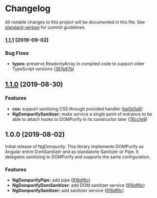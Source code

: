 # Changelog

All notable changes to this project will be documented in this file. See [standard-version](https://github.com/conventional-changelog/standard-version) for commit guidelines.

### [1.1.1](https://github.com/TinkoffCreditSystems/ng-dompurify/compare/v1.1.0...v1.1.1) (2019-09-02)


### Bug Fixes

* **types:** preserve ReadonlyArray in compiled code to support older TypeScript versions ([387e87b](https://github.com/TinkoffCreditSystems/ng-dompurify/commit/387e87b))

## [1.1.0](https://github.com/TinkoffCreditSystems/ng-dompurify/compare/v1.0.0...v1.1.0) (2019-08-30)

### Features

-   **css:** support sanitizing CSS through provided handler ([be0d3a6](https://github.com/TinkoffCreditSystems/ng-dompurify/commit/be0d3a6))
-   **NgDompurifySanitizer:** make service a single point of entrance to be able to attach hooks to DOMPurify in its constructor later ([78ccfe9](https://github.com/TinkoffCreditSystems/ng-dompurify/commit/78ccfe9))

## 1.0.0 (2019-08-02)

Initial release of NgDompurify. This library implements DOMPurify as Angular entire DomSanitizer and as standalone Sanitizer or Pipe. It delegates sanitizing to DOMPurify and supports the same configuration.

### Features

-   **NgDompurifyPipe:** add pipe ([916df6c](https://github.com/TinkoffCreditSystems/ng-dompurify/commit/916df6c))
-   **NgDompurifyDomSanitizer:** add DOM sanitizer service ([916df6c](https://github.com/TinkoffCreditSystems/ng-dompurify/commit/916df6c))
-   **NgDompurifySanitizer:** add sanitizer service ([916df6c](https://github.com/TinkoffCreditSystems/ng-dompurify/commit/916df6c))

